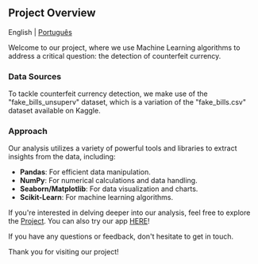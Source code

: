 ## Project Overview

English | [Português](README_pt-br.md)

Welcome to our project, where we use Machine Learning algorithms to address a critical question: the detection of counterfeit currency.

### Data Sources

To tackle counterfeit currency detection, we make use of the "fake_bills_unsuperv" dataset, which is a variation of the "fake_bills.csv" dataset available on Kaggle.

### Approach

Our analysis utilizes a variety of powerful tools and libraries to extract insights from the data, including:

- **Pandas**: For efficient data manipulation.
- **NumPy**: For numerical calculations and data handling.
- **Seaborn/Matplotlib**: For data visualization and charts.
- **Scikit-Learn**: For machine learning algorithms.

If you're interested in delving deeper into our analysis, feel free to explore the [Project](app.py). You can also try our app [HERE](https://fakebillsapp.streamlit.app/)!

If you have any questions or feedback, don't hesitate to get in touch.

Thank you for visiting our project!
